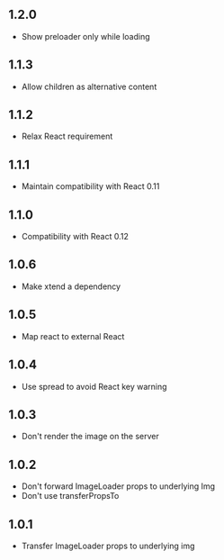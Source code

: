 ## 1.2.0

* Show preloader only while loading

## 1.1.3

* Allow children as alternative content

## 1.1.2

* Relax React requirement

## 1.1.1

* Maintain compatibility with React 0.11

## 1.1.0

* Compatibility with React 0.12

## 1.0.6

* Make xtend a dependency

## 1.0.5

* Map react to external React

## 1.0.4

* Use spread to avoid React key warning

## 1.0.3

* Don't render the image on the server

## 1.0.2

* Don't forward ImageLoader props to underlying Img
* Don't use transferPropsTo

## 1.0.1

* Transfer ImageLoader props to underlying img
